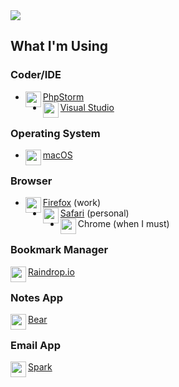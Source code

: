 <img src="https://user-images.githubusercontent.com/5023924/88870595-6160d380-d1db-11ea-9b48-0fa508ffc6ae.png" />

## What I'm Using ##
### Coder/IDE ###
- <img src="https://user-images.githubusercontent.com/5023924/88967662-bfd99080-d273-11ea-998f-8284c31b61db.png" height="25" align="left" />[PhpStorm](https://www.jetbrains.com/phpstorm)
- <img src="https://user-images.githubusercontent.com/5023924/88967585-a0dafe80-d273-11ea-9f61-a449915c2e90.png" height="25" align="left" />[Visual Studio](https://code.visualstudio.com)

### Operating System ###
- <img src="https://user-images.githubusercontent.com/5023924/88967499-86a12080-d273-11ea-9698-591f0302ef14.jpg" height="25" align="left" />[macOS](https://www.apple.com/macos)

### Browser ###
- <img src="https://user-images.githubusercontent.com/5023924/88966966-c6b3d380-d272-11ea-9be3-6342012e0584.png" height="25" align="left" />[Firefox](https://www.mozilla.org/en-US/firefox) (work)
- <img src="https://user-images.githubusercontent.com/5023924/88966968-c74c6a00-d272-11ea-829f-55d5e74ba14a.png" height="25" align="left" />[Safari](https://www.apple.com/safari) (personal)
- <img src="https://user-images.githubusercontent.com/5023924/88967291-31fda580-d273-11ea-83fd-cd75bbff9c22.png" height="25" align="left" />Chrome (when I must)

### Bookmark Manager ###
<img src="https://user-images.githubusercontent.com/5023924/88968036-4c844e80-d274-11ea-828c-392856d2e0a0.png" height="25" align="left" />[Raindrop.io](https://raindrop.io)

### Notes App ###
<img src="https://user-images.githubusercontent.com/5023924/88968150-83f2fb00-d274-11ea-89ff-2a5af44e1af0.jpg" height="25" align="left" />[Bear](https://bear.app)

### Email App ###
<img src="https://user-images.githubusercontent.com/5023924/88968034-4c844e80-d274-11ea-8139-5ca8c69b546a.png" height="25" align="left" />[Spark](https://sparkmailapp.com)


<!--
**xpersonas/xpersonas** is a ✨ _special_ ✨ repository because its `README.md` (this file) appears on your GitHub profile.

Here are some ideas to get you started:

- 🔭 I’m currently working on ...
- 🌱 I’m currently learning ...
- 👯 I’m looking to collaborate on ...
- 🤔 I’m looking for help with ...
- 💬 Ask me about ...
- 📫 How to reach me: ...
- 😄 Pronouns: ...
- ⚡ Fun fact: ...
-->

